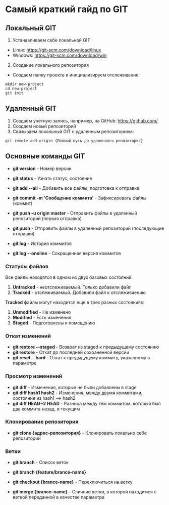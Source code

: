 # Самый краткий гайд по GIT

## Локальный GIT

1. Устанавливаем себе локальной GIT
* Linux: https://git-scm.com/download/linux
* Windows: https://git-scm.com/download/win

2. Создание локального репозитория

* Создаем папку проекта и инициализируем отслеживание:

```
mkdir new-project
cd new-project
git init

```

## Удаленный GIT

1. Создаем учетную запись, например, на GitHub: https://github.com/
2. Создаем новый репозиторий 
3. Связываем локальный GIT с удаленным репозиторием:

```
git remote add origin {Полный путь до удаленного репозитория}

```

## Основные команды GIT

* **git version**    - Номер версии
* **git status**     - Узнать статус, состояние 
* **git add --all**  - Добавить все файлы, подготовка к отправке

* **git commit -m 'Сообщение коммита'**  - Зафиксировать файлы (коммит)

* **git push -u origin master** - Отправить файлы в удаленный репозиторий (первая отправка)
* **git push** - Отправить файлы в удаленный репозиторий (последующие отправки)

* **git log** - История коммитов
* **git log --oneline** - Сокращенная версия коммитов

### Статусы файлов

Все файлы находятся в одном из двух базовых состояний:

1. **Untracked** - неотслеживаемый. Только добавили файл
2. **Tracked** - отслеживаемый. Добавили файл к отслеживаению

**Tracked** файлы могут находится еще в трех разных состояниях:
1. **Unmodified** - Не изменено
2. **Modified** - Есть изменения
3. **Staged** - Подготовлены к помещению


### Откат изменений

* **git restore --staged <file>** - Возврат из staged к предыдущему состоянию
* **git restore <file>** - Откат до последней сохраненной версии
* **git reset --hard <commit hash>** - Откат к предыдущему коммиту, указанному в параметре


### Просмотр изменений

* **git diff** - Изменения, которые не были добавлены в stage
* **git diff hash1 hash2** - Изменения, между двумя коммитами, состояние из hash1 --> hash2
* **git diff HEAD~2 HEAD** - Разница между тем коммитом, который был два коммита назад, и текущим


### Клонирование репозитория
* **git clone {адрес-репозитория}** - Клонировать локально себе репозиторий

### Ветки

* **git branch** - Список веток

* **git branch {feature/brance-name}**

* **git checkout {brance-name}** - Переключиться на ветку

* **git merge {brance-name}** - Слияние ветки, в которой находимся с веткой переданной в качестве параметра

